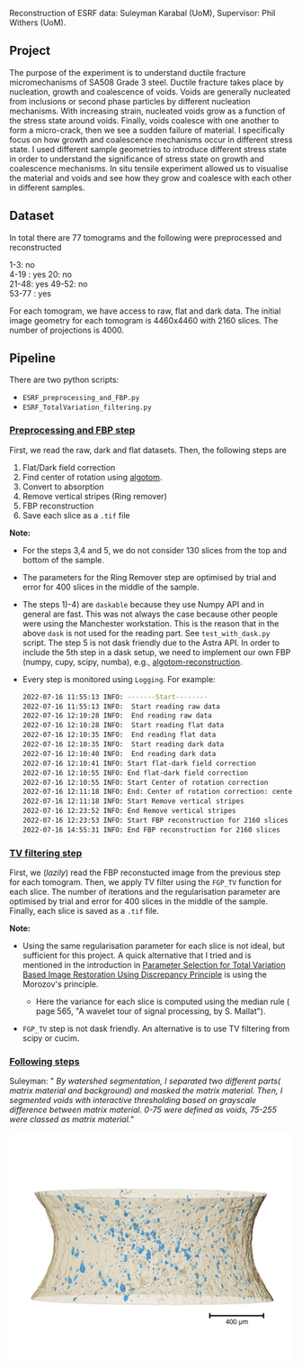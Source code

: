 
Reconstruction of ESRF data: Suleyman Karabal (UoM), Supervisor: Phil Withers (UoM).

## Project

The purpose of the experiment is to understand ductile fracture micromechanisms of SA508 Grade 3 steel. Ductile fracture takes place by nucleation, growth and coalescence of voids. Voids are generally nucleated from inclusions or second phase particles by different nucleation mechanisms. With increasing strain, nucleated voids grow as a function of the stress state around voids. Finally, voids coalesce with one another to form a micro-crack, then we see a sudden failure of material. I specifically focus on how growth and coalescence mechanisms occur in different stress state. I used different sample geometries to introduce different stress state in order to understand the significance of stress state on growth and coalescence mechanisms. In situ tensile experiment allowed us to visualise the material and voids and see how they grow and coalesce with each other in different samples. 

## Dataset

In total there are 77 tomograms and the following were preprocessed and reconstructed

1-3: no  
4-19 : yes 
20: no  
21-48: yes 
49-52: no  
53-77 : yes

For each tomogram, we have access to raw, flat and dark data. The initial image geometry for each tomogram is 4460x4460 with 2160 slices. The number of projections is 4000.

## Pipeline

There are two python scripts:

- `ESRF_preprocessing_and_FBP.py`
- `ESRF_TotalVariation_filtering.py`

### <u>Preprocessing and FBP step</u>

First, we read the raw, dark and flat datasets. Then, the following steps are

1) Flat/Dark field correction
2) Find center of rotation using [algotom](https://github.com/algotom/algotom).
3) Convert to absorption
4) Remove vertical stripes (Ring remover)
5) FBP reconstruction 
6) Save each slice as a `.tif` file

**Note:** 

 - For the steps 3,4 and 5, we do not consider 130 slices from the top and bottom of the sample.

 - The parameters for the Ring Remover step are optimised by trial and error for 400 slices in the middle of the sample.

 - The steps 1)-4) are `daskable` because they use Numpy API and in general are fast. This was not always the case because other people were using the Manchester workstation. This is the reason that in the above `dask` is not used for the reading part. See `test_with_dask.py` script. The step 5 is not dask friendly due to the Astra API. In order to include the 5th step in a dask setup, we need to implement our own FBP (numpy, cupy, scipy, numba), e.g., [algotom-reconstruction](https://github.com/algotom/algotom/blob/master/algotom/rec/reconstruction.py).

 - Every step is monitored using `Logging`. For example:
 
    ```bash
    2022-07-16 11:55:13 INFO: -------Start--------
    2022-07-16 11:55:13 INFO:  Start reading raw data
    2022-07-16 12:10:28 INFO:  End reading raw data
    2022-07-16 12:10:28 INFO:  Start reading flat data
    2022-07-16 12:10:35 INFO:  End reading flat data
    2022-07-16 12:10:35 INFO:  Start reading dark data
    2022-07-16 12:10:40 INFO:  End reading dark data
    2022-07-16 12:10:41 INFO: Start flat-dark field correction
    2022-07-16 12:10:55 INFO: End flat-dark field correction
    2022-07-16 12:10:55 INFO: Start Center of rotation correction
    2022-07-16 12:11:18 INFO: End: Center of rotation correction: center0 = 2234
    2022-07-16 12:11:18 INFO: Start Remove vertical stripes
    2022-07-16 12:23:52 INFO: End Remove vertical stripes
    2022-07-16 12:23:53 INFO: Start FBP reconstruction for 2160 slices
    2022-07-16 14:55:31 INFO: End FBP reconstruction for 2160 slices
    ```

### <u>TV filtering step </u>

First, we (_lazily_) read the FBP reconstucted image from the previous step for each tomogram. Then, we apply TV filter using the `FGP_TV` function for each slice. The number of iterations and the regularisation parameter are optimised by trial and error for 400 slices in the middle of the sample. Finally, each slice is saved as a `.tif` file.

**Note:** 

 - Using the same regularisation parameter for each slice is not ideal, but sufficient for this project. A quick alternative that I tried and is mentioned in the introduction in [Parameter Selection for Total Variation Based Image Restoration Using Discrepancy Principle](https://www.math.cuhk.edu.hk/~rchan/paper/youwei_parameter.pdf) is using the Morozov's principle.
    - Here the variance for each slice is computed using the median rule ( page 565, "A wavelet tour of signal processing, by S. Mallat").


 - `FGP_TV` step is not dask friendly. An alternative is to use TV filtering from scipy or cucim.

### <u> Following steps </u> 

Suleyman: " _By watershed segmentation, I separated two different parts( matrix material and background) and masked the matrix material. Then, I segmented voids with interactive thresholding based on grayscale difference between matrix material. 0-75 were defined as voids, 75-255 were classed as matrix material._"  

![alt text](segmented_volume.jpg)
 





